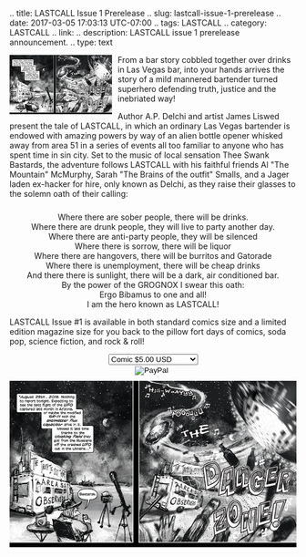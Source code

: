.. title: LASTCALL Issue 1 Prerelease
.. slug: lastcall-issue-1-prerelease
.. date: 2017-03-05 17:03:13 UTC-07:00
.. tags: LASTCALL
.. category: LASTCALL
.. link: 
.. description: LASTCALL issue 1 prerelease announcement.
.. type: text

<img src="/galleries/LASTCALL-1/dangerzone.thumbnail.png" style="float: left; margin-right: 10px;" />

From a bar story cobbled together over drinks in Las Vegas bar, into your hands arrives the story of a mild mannered
bartender turned superhero defending truth, justice and the inebriated way!

Author A.P. Delchi and artist James Liswed present the tale of LASTCALL, in which an ordinary Las Vegas bartender
is endowed with amazing powers by way of an alien bottle opener whisked away from area 51 in a series of events all too
familiar to anyone who has spent time in sin city. Set to the music of local sensation Thee Swank Bastards, the
adventure follows LASTCALL with his faithful friends Al "The Mountain" McMurphy, Sarah "The Brains of the outfit"
Smalls, and a Jager laden ex-hacker for hire, only known as Delchi, as they raise their glasses to the solemn oath of
their calling: 

<div style="clear: both;"></div>

<!-- TEASER_END -->

<div style="text-align: center; margin-top: 10px; margin-bottom: 10px;" >
Where there are sober people, there will be drinks.<br/>
Where there are drunk people, they will live to party another day.<br/>
Where there are anti-party people, they will be silenced<br/>
Where there is sorrow, there will be liquor<br/>
Where there are hangovers, there will be burritos and Gatorade<br/>
Where there is unemployment, there will be cheap drinks<br/>
And there there is sunlight, there will be a dark, air conditioned bar.<br/>
By the power of the GROGNOX I swear this oath:<br/>
Ergo Bibamus to one and all!<br/>
I am the hero known as LASTCALL!<br/>
</div>


LASTCALL Issue #1 is available in both standard comics size and a limited edition magazine size for you back to the
pillow fort days of comics, soda pop, science fiction, and rock & roll!

<div style="text-align: center; margin-top: 10px; margin-bottom: 10px;" >
<form action="https://www.paypal.com/cgi-bin/webscr" method="post" target="_top">
<input type="hidden" name="cmd" value="_s-xclick" />
<input type="hidden" name="hosted_button_id" value="DHFKGCVHF7E26" />
<input type="hidden" name="on0" value="Size" />
<select name="os0">
	<option value="Comic">Comic $5.00 USD</option>
	<option value="Magazine">Magazine $25.00 USD</option>
</select>
<input type="hidden" name="currency_code" value="USD" /><br/>
<input type="image" src="https://www.paypalobjects.com/en_US/i/btn/btn_buynow_LG.gif" border="0" name="submit" alt="PayPal" />
<img alt="" border="0" src="https://www.paypalobjects.com/en_US/i/scr/pixel.gif" width="1" height="1" />
</form>
</div>

<div style="text-align: center; margin-top: 10px; margin-bottom: 10px;" >
<img src="/galleries/LASTCALL-1/dangerzone.png" />
<div />
